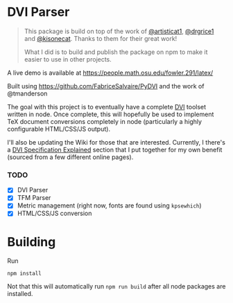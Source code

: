 # DVI Parser

> This package is build on top of the work of [@artisticat1](https://github.com/artisticat1/dvi2html/tree/ww-modifications), [@drgrice1](https://github.com/drgrice1/dvi2html/tree/ww-modifications) and [@kisonecat](https://github.com/kisonecat/dvi2html). Thanks to them for their great work!
>
> What I did is to build and publish the package on npm to make it easier to use in other projects.

A live demo is available at https://people.math.osu.edu/fowler.291/latex/

Built using https://github.com/FabriceSalvaire/PyDVI and the work of @tmanderson

The goal with this project is to eventually have a complete [DVI](https://en.wikipedia.org/wiki/Device_independent_file_format) toolset
written in node. Once complete, this will hopefully be used to implement
TeX document conversions completely in node (particularly a highly configurable
HTML/CSS/JS output).

I'll also be updating the Wiki for those that are interested. Currently, I there's
a [DVI Specification Explained](https://github.com/tmanderson/dvi-parser/wiki/DVI-Specification-Explained) section that I
put together for my own benefit (sourced from a few different online pages).

### TODO

- [x] DVI Parser
- [X] TFM Parser
- [X] Metric management (right now, fonts are found using `kpsewhich`)
- [X] HTML/CSS/JS conversion

# Building

Run
```
npm install
```
Not that this will automatically run `npm run build` after all node packages are installed.
